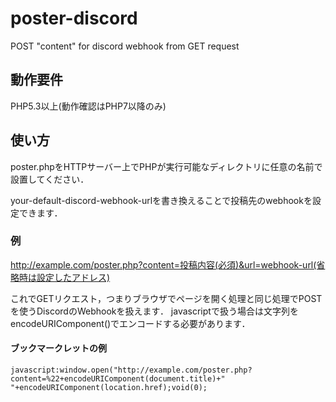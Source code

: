 # poster-discord
POST "content" for discord webhook from GET request

## 動作要件
PHP5.3以上(動作確認はPHP7以降のみ)

## 使い方
poster.phpをHTTPサーバー上でPHPが実行可能なディレクトリに任意の名前で設置してください．

your-default-discord-webhook-urlを書き換えることで投稿先のwebhookを設定できます．

### 例
http://example.com/poster.php?content=投稿内容(必須)&url=webhook-url(省略時は設定したアドレス)

これでGETリクエスト，つまりブラウザでページを開く処理と同じ処理でPOSTを使うDiscordのWebhookを扱えます．
javascriptで扱う場合は文字列をencodeURIComponent()でエンコードする必要があります．

#### ブックマークレットの例
```
javascript:window.open("http://example.com/poster.php?content=%22+encodeURIComponent(document.title)+" "+encodeURIComponent(location.href);void(0);
```



